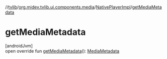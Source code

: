 //[tvlib](../../../index.md)/[org.mjdev.tvlib.ui.components.media](../index.md)/[NativePlayerImpl](index.md)/[getMediaMetadata](get-media-metadata.md)

# getMediaMetadata

[androidJvm]\
open override fun [getMediaMetadata](get-media-metadata.md)(): [MediaMetadata](https://developer.android.com/reference/kotlin/androidx/media3/common/MediaMetadata.html)
